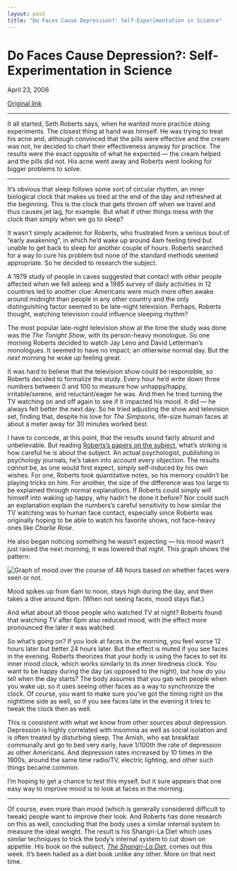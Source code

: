 ```yaml
---
layout: post
title: "Do Faces Cause Depression?: Self-Experimentation in Science"
---
```

Do Faces Cause Depression?: Self-Experimentation in Science
===========================================================

April 23, 2006

[Original link](http://www.aaronsw.com/weblog/facedepress)

* * * * *

It all started, Seth Roberts says, when he wanted more practice doing
experiments. The closest thing at hand was himself. He was trying to
treat his acne and, although convinced that the pills were effective and
the cream was not, he decided to chart their effectiveness anyway for
practice. The results were the exact opposite of what he expected — the
cream helped and the pills did not. His acne went away and Roberts went
looking for bigger problems to solve.

* * * * *

It’s obvious that sleep follows some sort of circular rhythm, an inner
biological clock that makes us tired at the end of the day and refreshed
at the beginning. This is the clock that gets thrown off when we travel
and thus causes jet lag, for example. But what if other things mess with
the clock than simply when we go to sleep?

It wasn’t simply academic for Roberts, who frustrated from a serious
bout of “early awakening”, in which he’d wake up around 4am feeling
tired but unable to get back to sleep for another couple of hours.
Roberts searched for a way to cure his problem but none of the standard
methods seemed appropriate. So he decided to research the subject.

A 1979 study of people in caves suggested that contact with other people
affected when we fell asleep and a 1985 survey of daily activities in 12
countries led to another clue: Americans were much more often awake
around midnight than people in any other country and the only
distinguishing factor seemed to be late-night television. Perhaps,
Roberts thought, watching television could influence sleeping rhythm?

The most popular late-night television show at the time the study was
done was the *The Tonight Show*, with its person-heavy monologue. So one
morning Roberts decided to watch Jay Leno and David Letterman’s
monologues. It seemed to have no impact; an otherwise normal day. But
the *next* morning he woke up feeling great.

It was hard to believe that the television show could be responsible, so
Roberts decided to formalize the study. Every hour he’d write down three
numbers between 0 and 100 to measure how unhappy/happy,
irritable/serene, and reluctant/eager he was. And then he tried turning
the TV watching on and off again to see if it impacted his mood. It did
— he always felt better the next day. So he tried adjusting the show and
television set, finding that, despite his love for *The Simpsons*,
life-size human faces at about a meter away for 30 minutes worked best.

I have to concede, at this point, that the results sound fairly absurd
and unbelievable. But reading [Roberts’s papers on the
subject](http://sethroberts.net/self-experiment/), what’s striking is
how careful he is about the subject. An actual psychologist, publishing
in psychology journals, he’s taken into account every objection. The
results *cannot* be, as one would first expect, simply self-induced by
his own wishes. For one, Roberts took quantitative notes, so his memory
couldn’t be playing tricks on him. For another, the size of the
difference was too large to be explained through normal explanations. If
Roberts could simply *will* himself into waking up happy, why hadn’t he
done it before? Nor could such an explanation explain the numbers’s
careful sensitivity to how similar the TV watching was to human face
contact, especially since Roberts was originally hoping to be able to
watch his favorite shows, not face-heavy ones like *Charlie Rose*.

He also began noticing something he wasn’t expecting — his mood wasn’t
just raised the next morning, it was lowered that night. This graph
shows the pattern:

![Graph of mood over the course of 48 hours based on whether faces were
seen or not.](image1_facedepress)

Mood spikes up from 6am to noon, stays high during the day, and then
takes a dive around 6pm. (When not seeing faces, mood stays flat.)

And what about all those people who watched TV at night? Roberts found
that watching TV after 6pm also reduced mood, with the effect more
pronounced the later it was watched.

So what’s going on? If you look at faces in the morning, you feel worse
12 hours later but better 24 hours later. But the effect is muted if you
see faces in the evening. Roberts theorizes that your body is using the
faces to set its inner mood clock, which works similarly to its inner
tiredness clock. You want to be happy during the day (as opposed to the
night), but how do you tell when the day starts? The body assumes that
you gab with people when you wake up, so it uses seeing other faces as a
way to synchronize the clock. Of course, you want to make sure you’ve
got the timing right on the nighttime side as well, so if you see faces
late in the evening it tries to tweak the clock then as well.

This is consistent with what we know from other sources about
depression. Depression is highly correlated with insomnia as well as
social isolation and is often treated by disturbing sleep. The Amish,
who eat breakfast communally and go to bed very early, have 1/100th the
rate of depression as other Americans. And depression rates increased by
10 times in the 1900s, around the same time radio/TV, electric lighting,
and other such things became common.

I’m hoping to get a chance to test this myself, but it sure appears that
one easy way to improve mood is to look at faces in the morning.

* * * * *

Of course, even more than mood (which is generally considered difficult
to tweak) people want to improve their look. And Roberts has done
research on this as well, concluding that the body uses a similar
internal system to measure the ideal weight. The result is his
Shangri-La Diet which uses similar techniques to trick the body’s
internal system to cut down on appetite. His book on the subject, [*The
Shangri-La Diet*](http://books.theinfo.org/go/0399153640), comes out
this week. It’s been hailed as a diet book unlike any other. More on
that next time.

[image1_facedepress]: image1_facedepress.jpg